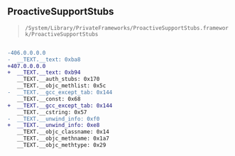 ## ProactiveSupportStubs

> `/System/Library/PrivateFrameworks/ProactiveSupportStubs.framework/ProactiveSupportStubs`

```diff

-406.0.0.0.0
-  __TEXT.__text: 0xba8
+407.0.0.0.0
+  __TEXT.__text: 0xb94
   __TEXT.__auth_stubs: 0x170
   __TEXT.__objc_methlist: 0x5c
-  __TEXT.__gcc_except_tab: 0x144
   __TEXT.__const: 0x68
+  __TEXT.__gcc_except_tab: 0x144
   __TEXT.__cstring: 0x57
-  __TEXT.__unwind_info: 0xf0
+  __TEXT.__unwind_info: 0xe8
   __TEXT.__objc_classname: 0x14
   __TEXT.__objc_methname: 0x1a7
   __TEXT.__objc_methtype: 0x29

```

